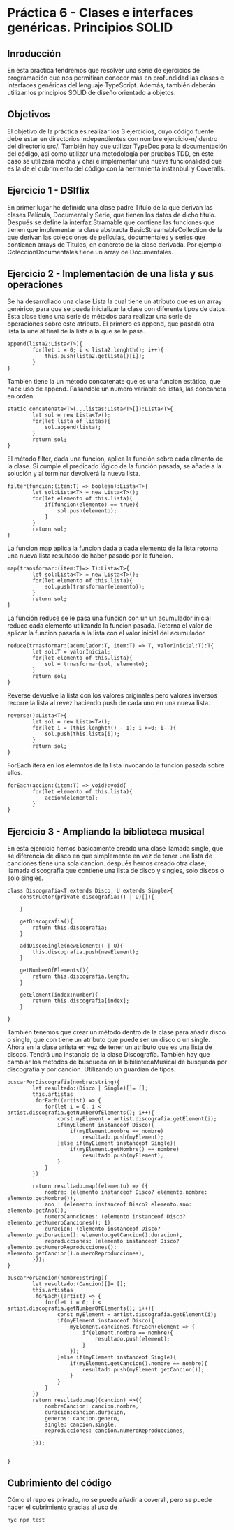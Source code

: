 # Práctica 6 - Clases e interfaces genéricas. Principios SOLID

## Inroducción
En esta práctica tendremos que resolver una serie de ejercicios de programación que nos permitirán conocer más en profundidad las clases e interfaces genéricas del lenguaje TypeScript. Además, también deberán utilizar los principios SOLID de diseño orientado a objetos.

## Objetivos
El objetivo de la práctica es realizar los 3 ejercicios, cuyo código fuente debe estar en directorios independientes con nombre ejercicio-n/ dentro del directorio src/. También hay que utilizar TypeDoc para la documentación del código, asi como utilizar una metodología por pruebas TDD, en este caso se utilizará mocha y chai e implementar una nueva funcionalidad que es la de el cubrimiento del código con la herramienta instanbull y Coveralls.

## Ejercicio 1 - DSIflix
En primer lugar he definido una clase padre Titulo de la que derivan las clases Película, Documental y Serie, que tienen los datos de dicho título. Después se define la interfaz Stramable que contiene las funciones que tienen que implementar la clase abstracta BasicStreamableCollection de la que derivan las colecciones de películas, documentales y series que contienen arrays de Titulos, en concreto de la clase derivada. Por ejemplo ColeccionDocumentales tiene un array de Documentales.

## Ejercicio 2 - Implementación de una lista y sus operaciones
Se ha desarrollado una clase Lista la cual tiene un atributo que es un array genérico, para que se pueda inicializar la clase con diferente tipos de datos. Esta clase tiene una serie de métodos para realizar una serie de operaciones sobre este atributo.
El primero es append, que pasada otra lista la une al final de la lista a la que se le pasa.
```
append(lista2:Lista<T>){
        for(let i = 0; i < lista2.lenghth(); i++){
            this.push(lista2.getlista()[i]);
        }
}
```
También tiene la un método concatenate que es una funcion estática, que hace uso de append. Pasandole un numero variable se listas, las concaneta en orden.
```
static concatenate<T>(...listas:Lista<T>[]):Lista<T>{
        let sol = new Lista<T>();
        for(let lista of listas){
            sol.append(lista);
        }
        return sol;
}
```
El método filter, dada una funcion, aplica la función sobre cada elmento de la clase. Si cumple el predicado lógico de la función pasada, se añade a la solución y al terminar devolverá la nueva lista.
```
filter(funcion:(item:T) => boolean):Lista<T>{
        let sol:Lista<T> = new Lista<T>();
        for(let elemento of this.lista){
            if(funcion(elemento) == true){
                sol.push(elemento);
            }
        }
        return sol;
}
```
La funcion map aplica la funcion dada a cada elemento de la lista retorna una nueva lista resultado de haber pasado por la funcion.

```
map(transformar:(item:T)=> T):Lista<T>{
        let sol:Lista<T> = new Lista<T>();
        for(let elemento of this.lista){
            sol.push(transformar(elemento));
        }
        return sol;
}
```
La función reduce se le pasa una funcion con un un acumulador inicial reduce cada elemento utilizando la funcion pasada. Retorna el valor de aplicar la funcion pasada a la lista con el valor inicial del acumulador.
```
reduce(trnasformar:(acumulador:T, item:T) => T, valorInicial:T):T{
        let sol:T = valorInicial;
        for(let elemento of this.lista){
            sol = trnasformar(sol, elemento);
        }
        return sol;
}
```

Reverse devuelve la lista con los valores originales pero valores inversos recorre la lista al revez haciendo push de cada uno en una nueva lista.
```
reverse():Lista<T>{
        let sol = new Lista<T>();
        for(let i = (this.lenghth() - 1); i >=0; i--){
            sol.push(this.lista[i]);
        }
        return sol;
}
```
ForEach itera en los elemntos de la lista invocando la funcion pasada sobre ellos.
```
forEach(accion:(item:T) => void):void{
        for(let elemento of this.lista){
            accion(elemento);
        }
}
```

## Ejercicio 3 - Ampliando la biblioteca musical
En esta ejercicio hemos basicamente creado una clase llamada single, que se diferencia de disco en que simplemente en vez de tener una lista de canciones tiene una sola cancion.
después hemos creado otra clase, llamada discografía que contiene una lista de disco y singles, solo discos o solo singles.

```
class Discografia<T extends Disco, U extends Single>{
    constructor(private discografia:(T | U)[]){

    }

    getDiscografia(){
        return this.discografia;
    }
    
    addDiscoSingle(newElement:T | U){
        this.discografia.push(newElement);
    }

    getNumberOfElements(){
        return this.discografia.length;
    }

    getElement(index:number){
        return this.discografia[index];
    }

}
```
También tenemos que crear un método dentro de la clase para añadir disco o single, que con tiene un atributo que puede ser un disco o un single.
Ahora en la clase artista en vez de tener un atributo que es una lista de discos. Tendrá una instancia de la clase Discografía.
También hay que cambiar los métodos de búsqueda en la bibiliotecaMusical de busqueda por discografía y por cancion. Utilizando un guardian de tipos.
```
buscarPorDiscografia(nombre:string){
        let resultado:(Disco | Single)[]= [];
        this.artistas
        .forEach((artist) => {
            for(let i = 0; i < artist.discografia.getNumberOfElements(); i++){
                const myElement = artist.discografia.getElement(i);
                if(myElement instanceof Disco){
                    if(myElement.nombre == nombre)
                        resultado.push(myElement);
                }else if(myElement instanceof Single){
                    if(myElement.getNombre() == nombre)
                        resultado.push(myElement);
                }
            }
        })

        return resultado.map((elemento) => ({
            nombre: (elemento instanceof Disco? elemento.nombre: elemento.getNombre()),
            ano : (elemento instanceof Disco? elemento.ano: elemento.getAno()),
            numeroCannciones: (elemento instanceof Disco? elemento.getNumeroCanciones(): 1),
            duracion: (elemento instanceof Disco? elemento.getDuracion(): elemento.getCancion().duracion),
            reproducciones: (elemento instanceof Disco? elemento.getNumeroReproducciones(): elemento.getCancion().numeroReproducciones),
        }));
}
```
```
buscarPorCancion(nombre:string){
        let resultado:(Cancion)[]= [];
        this.artistas
        .forEach((artist) => {
            for(let i = 0; i < artist.discografia.getNumberOfElements(); i++){
                const myElement = artist.discografia.getElement(i);
                if(myElement instanceof Disco){
                    myElement.canciones.forEach(element => {
                        if(element.nombre == nombre){
                            resultado.push(element);
                        }
                    });
                }else if(myElement instanceof Single){
                    if(myElement.getCancion().nombre == nombre){
                        resultado.push(myElement.getCancion());
                    }
                }
            }
        })
        return resultado.map((cancion) =>({
            nombreCancion: cancion.nombre,
            duracion:cancion.duracion,
            generos: cancion.genero,
            single: cancion.single,
            reproducciones: cancion.numeroReproducciones,

        }));

        
}
```


## Cubrimiento del código
Cómo el repo es privado, no se puede añadir a coverall, pero se puede hacer el cubrimiento gracias al uso de 
```
nyc npm test
```
